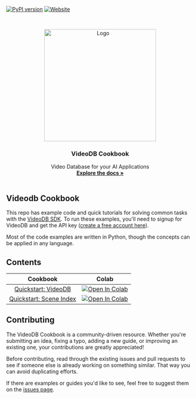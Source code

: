 <!-- PROJECT SHIELDS -->
<!--
*** Reference links are enclosed in brackets [ ] instead of parentheses ( ).
*** https://www.markdownguide.org/basic-syntax/#reference-style-links
-->


[![PyPI version][pypi-shield]][pypi-url]
[![Website][website-shield]][website-url]
<!-- PROJECT LOGO -->
<br />
<p align="center">
  <a href="https://videodb.io/">
    <img src="https://codaio.imgix.net/docs/_s5lUnUCIU/blobs/bl-RgjcFrrJjj/d3cbc44f8584ecd42f2a97d981a144dce6a66d83ddd5864f723b7808c7d1dfbc25034f2f25e1b2188e78f78f37bcb79d3c34ca937cbb08ca8b3da1526c29da9a897ab38eb39d084fd715028b7cc60eb595c68ecfa6fa0bb125ec2b09da65664a4f172c2f" alt="Logo" width="300" height="">
  </a>

  <h3 align="center">VideoDB Cookbook</h3>

  <p align="center">
    Video Database for your AI Applications
    <br />
    <a href="https://docs.videodb.io"><strong>Explore the docs »</strong></a>
    <br />
    <br />
  </p>

## Videodb Cookbook
This repo has example code and quick tutorials for solving common tasks with the [VideoDB SDK](). To run these examples, you'll need to signup for VideoDB and get the API key ([create a free account here](https://console.videodb.io)).

Most of the code examples are written in Python, though the concepts can be applied in any language.

## Contents
| Cookbook|  Colab |
|:-----:|:-----:|
| [Quickstart: VideoDB](https://colab.research.google.com/github/video-db/videodb-cookbook/blob/main/quickstart/VideoDB%20Quickstart.ipynb)  | <a href="https://colab.research.google.com/github/video-db/videodb-cookbook/blob/main/quickstart/quickstart.ipynb" target="_parent"><img src="https://colab.research.google.com/assets/colab-badge.svg" alt="Open In Colab"/></a> |
| [Quickstart: Scene Index](https://colab.research.google.com/github/video-db/videodb-cookbook/blob/main/quickstart/Scene%20Index%20QuickStart.ipynb)  | <a href="https://colab.research.google.com/github/video-db/videodb-cookbook/blob/main/quickstart/quickstart.ipynb" target="_parent"><img src="https://colab.research.google.com/assets/colab-badge.svg" alt="Open In Colab"/></a> |

## Contributing

The VideoDB Cookbook is a community-driven resource. Whether you're submitting an idea, fixing a typo, adding a new guide, or improving an existing one, your contributions are greatly appreciated!

Before contributing, read through the existing issues and pull requests to see if someone else is already working on something similar. That way you can avoid duplicating efforts.

If there are examples or guides you'd like to see, feel free to suggest them on the [issues page](https://github.com/video-db/videodb-cookbook/issues).

[pypi-shield]: https://img.shields.io/pypi/v/videodb?style=for-the-badge
[pypi-url]: https://pypi.org/project/videodb/
[website-shield]: https://img.shields.io/website?url=https%3A%2F%2Fvideodb.io%2F&style=for-the-badge&label=videodb.io
[website-url]: https://videodb.io/
